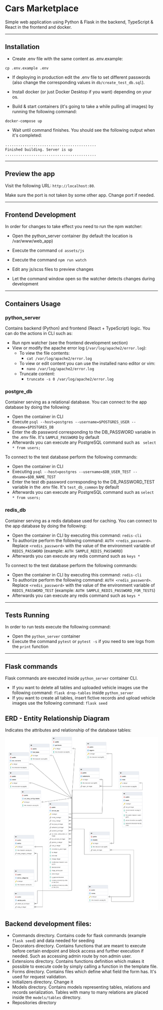# Cars Marketplace

Simple web application using Python & Flask in the backend, TypeScript & React in the frontend and docker.

---------------------------------------------


## Installation
- Create .env file with the same content as .env.example:
```
cp .env.example .env
```
- If deploying in production edit the .env file to set different passwords (also change the corresponding values in `db/create_test_db.sql`).

- Install docker (or just Docker Desktop if you want) depending on your os.

- Build & start containers (it's going to take a while pulling all images) by running the following command:
```
docker-compose up
```
- Wait until command finishes. You should see the following output when it's completed:
```
..........................................
Finished building. Server is up
..........................................
```

---------------------------------------------

## Preview the app

Visit the following URL: `http://localhost:80`. 

Make sure the port is not taken by some other app. Change port if needed.

---------------------------------------------

## Frontend Development

In order for changes to take effect you need to run the npm watcher:

- Open the python_server container (by default the location is /var/www/web_app)

- Execute the command `cd assets/js`

- Execute the command `npm run watch`

- Edit any js/scss files to preview changes

- Let the command window open so the watcher detects changes during development

---------------------------------------------

## Containers Usage

### python_server
Contains backend (Python) and frontend (React + TypeScript) logic. You can do the actions in CLI such as:
- Run npm watcher (see the frontend development section)
- View or modify the apache error log (`/var/log/apache2/error.log`):
    - To view the file contents:
        - `cat /var/log/apache2/error.log`
    - To view or edit content you can use the installed nano editor or vim:
        - `nano /var/log/apache2/error.log`
    - Truncate content:
        - `truncate -s 0 /var/log/apache2/error.log`

### postgre_db
Container serving as a relational database. You can connect to the app database by doing the following:
- Open the container in CLI
- Execute `psql --host=postgres --username=$POSTGRES_USER --dbname=$POSTGRES_DB`
- Enter the db password corresponding to the DB_PASSWORD variable in the .env file. It's `SAMPLE_PASSWORD` by default
- Afterwards you can execute any PostgreSQL command such as ` select * from users;`

To connect to the test database perform the following commands:
- Open the container in CLI
- Executing `psql --host=postgres --username=$DB_USER_TEST --dbname=$DB_NAME_TEST`
- Enter the test db password corresponding to the DB_PASSWORD_TEST variable in the .env file. It's `test_db_common` by default
- Afterwards you can execute any PostgreSQL command such as `select * from users;`

### redis_db
Container serving as a redis database used for caching. You can connect to the app database by doing the following:
- Open the container in CLI by executing this command: `redis-cli`
- To authorize perform the following command: `AUTH <redis_password>`. Replace `<redis_password>` with the value of the environment variable of `REDIS_PASSWORD` (example: `AUTH SAMPLE_REDIS_PASSWORD`)
- Afterwards you can execute any redis command such as `keys *`

To connect to the test database perform the following commands:
- Open the container in CLI by executing this command: `redis-cli`
- To authorize perform the following command: `AUTH <redis_password>`. Replace `<redis_password>` with the value of the environment variable of `REDIS_PASSWORD_TEST` (example: `AUTH SAMPLE_REDIS_PASSWORD_FOR_TESTS`)
- Afterwards you can execute any redis command such as `keys *`

---------------------------------------------

## Tests Running

In order to run tests execute the following command:
- Open the `python_server` container
- Execute the command `pytest` or `pytest -s` if you need to see logs from the `print` function

---------------------------------------------

## Flask commands

Flask commands are executed inside `python_server` container CLI.

- If you want to delete all tables and uploaded vehicle images use the following command: `flask drop-tables` inside `python_server`
- If you want to create all tables, insert fictive records and upload vehicle images use the following command: `flask seed`


## ERD - Entity Relationship Diagram
Indicates the attributes and relationship of the database tables:

![image description](docs/images/ERD.png)


## Backend development files:

- Commands directory. Contains code for flask commands (example `flask seed`) and data needed for seeding
- Decorators directory. Contains functions that are meant to execute before certain endpoint and block access and further execution if needed. Such as accessing admin route by non admin user.
- Extensions directory. Contains functions definition which makes it possible to execute code by simply calling a function in the template file.
- Forms directory. Contains files which define what field the form has. It's used for request validation.
-  Initializers directory. Change it
-  Models directory. Contains models representing tables, relations and records serialization. Tables with many to many relations are placed inside the `models/tables` directory.
- Repositories directory
